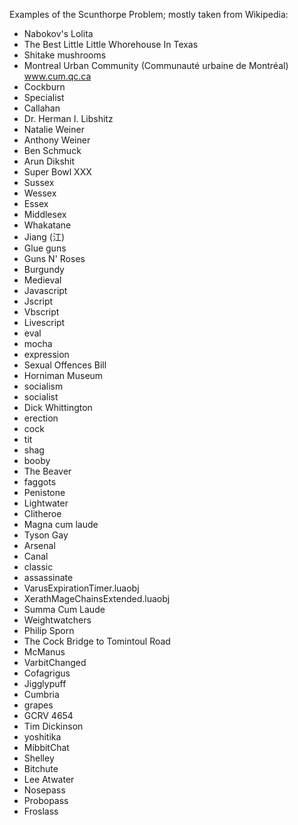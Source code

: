 Examples of the Scunthorpe Problem; mostly taken from Wikipedia:

- Nabokov's Lolita
- The Best Little Little Whorehouse In Texas
- Shitake mushrooms
- Montreal Urban Community (Communauté urbaine de Montréal) www.cum.qc.ca
- Cockburn
- Specialist
- Callahan
- Dr. Herman I. Libshitz
- Natalie Weiner
- Anthony Weiner
- Ben Schmuck
- Arun Dikshit
- Super Bowl XXX
- Sussex
- Wessex
- Essex
- Middlesex
- Whakatane
- Jiang (江)
- Glue guns
- Guns N' Roses
- Burgundy
- Medieval
- Javascript
- Jscript
- Vbscript
- Livescript
- eval
- mocha
- expression
- Sexual Offences Bill
- Horniman Museum
- socialism
- socialist
- Dick Whittington
- erection
- cock
- tit
- shag
- booby
- The Beaver
- faggots
- Penistone
- Lightwater
- Clitheroe
- Magna cum laude
- Tyson Gay
- Arsenal
- Canal
- classic
- assassinate
- VarusExpirationTimer.luaobj
- XerathMageChainsExtended.luaobj
- Summa Cum Laude
- Weightwatchers
- Philip Sporn
- The Cock Bridge to Tomintoul Road
- McManus
- VarbitChanged
- Cofagrigus
- Jigglypuff
- Cumbria
- grapes
- GCRV 4654
- Tim Dickinson
- yoshitika
- MibbitChat
- Shelley
- Bitchute
- Lee Atwater
- Nosepass
- Probopass
- Froslass
